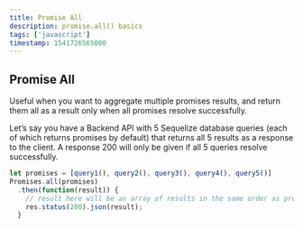 ```yaml
---
title: Promise All
description: promise.all() basics
tags: ['javascript']
timestamp: 1541726565000
---
```


## Promise All

Useful when you want to aggregate multiple promises results, and return them all as a result only when all promises resolve successfully.

Let’s say you have a Backend API with 5 Sequelize database queries (each of which returns promises by default) that returns all 5 results as a response to the client. A response 200 will only be given if all 5 queries resolve successfully.

```js
let promises = [query1(), query2(), query3(), query4(), query5()]
Promises.all(promises)
  .then(function(result)) {
    // result here will be an array of results in the same order as promises arr
    res.status(200).json(result);
  }
````

<PostDate />
<PageTags />
